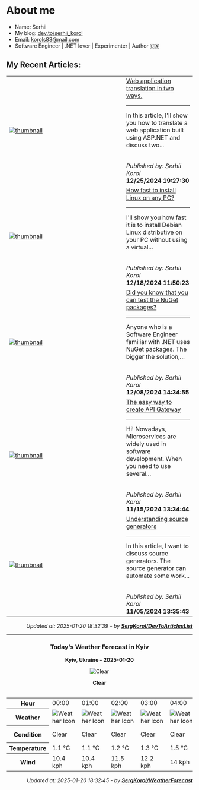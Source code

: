 <h1>About me</h1>

- Name: Serhii
- My blog: [dev.to/serhii_korol](https://dev.to/serhii_korol_ab7776c50dba)
- Email: [korols83@mail.com](mailto:korols83@mail.com)
- Software Engineer | .NET lover | Experimenter | Author 🇺🇦

<h2>My Recent Articles:</h2>

<table>
        <tr>
<td width="300px"><a href="https://dev.to/serhii_korol_ab7776c50dba/web-application-translation-in-two-ways-3np0"><img src="https://media2.dev.to/dynamic/image/width=1000,height=420,fit=cover,gravity=auto,format=auto/https%3A%2F%2Fdev-to-uploads.s3.amazonaws.com%2Fuploads%2Farticles%2F07nc6zckl2u8en9a5iux.png" alt="thumbnail"></a></td>
<td><a href="https://dev.to/serhii_korol_ab7776c50dba/web-application-translation-in-two-ways-3np0">Web application translation in two ways.</a><hr><p>In this article, I'll show you how to translate a web application built using ASP.NET and discuss two...</p><br><i>Published by: Serhii Korol</i><br><b>12/25/2024 19:27:30</b></td>
</tr>
<tr>
<td width="300px"><a href="https://dev.to/serhii_korol_ab7776c50dba/how-fast-to-install-linux-on-any-pc-17nf"><img src="https://media2.dev.to/dynamic/image/width=1000,height=420,fit=cover,gravity=auto,format=auto/https%3A%2F%2Fdev-to-uploads.s3.amazonaws.com%2Fuploads%2Farticles%2F72mkuac1vc2uja0980k6.png" alt="thumbnail"></a></td>
<td><a href="https://dev.to/serhii_korol_ab7776c50dba/how-fast-to-install-linux-on-any-pc-17nf">How fast to install Linux on any PC?</a><hr><p>I'll show you how fast it is to install Debian Linux distributive on your PC without using a virtual...</p><br><i>Published by: Serhii Korol</i><br><b>12/18/2024 11:50:23</b></td>
</tr>
<tr>
<td width="300px"><a href="https://dev.to/serhii_korol_ab7776c50dba/did-you-know-that-you-can-test-the-nuget-packages-5d4p"><img src="https://media2.dev.to/dynamic/image/width=1000,height=420,fit=cover,gravity=auto,format=auto/https%3A%2F%2Fdev-to-uploads.s3.amazonaws.com%2Fuploads%2Farticles%2F32kicmbnhv9q7hk6b4av.png" alt="thumbnail"></a></td>
<td><a href="https://dev.to/serhii_korol_ab7776c50dba/did-you-know-that-you-can-test-the-nuget-packages-5d4p">Did you know that you can test the NuGet packages?</a><hr><p>Anyone who is a Software Engineer familiar with .NET uses NuGet packages. The bigger the solution,...</p><br><i>Published by: Serhii Korol</i><br><b>12/08/2024 14:34:55</b></td>
</tr>
<tr>
<td width="300px"><a href="https://dev.to/serhii_korol_ab7776c50dba/the-easy-way-to-create-api-gateway-36h9"><img src="https://media2.dev.to/dynamic/image/width=1000,height=420,fit=cover,gravity=auto,format=auto/https%3A%2F%2Fdev-to-uploads.s3.amazonaws.com%2Fuploads%2Farticles%2Fzsnn35fkzt12b4g5jx6f.jpg" alt="thumbnail"></a></td>
<td><a href="https://dev.to/serhii_korol_ab7776c50dba/the-easy-way-to-create-api-gateway-36h9">The easy way to create API Gateway</a><hr><p>Hi! Nowadays, Microservices are widely used in software development. When you need to use several...</p><br><i>Published by: Serhii Korol</i><br><b>11/15/2024 13:34:44</b></td>
</tr>
<tr>
<td width="300px"><a href="https://dev.to/serhii_korol_ab7776c50dba/understanding-source-generators-60a"><img src="https://media2.dev.to/dynamic/image/width=1000,height=420,fit=cover,gravity=auto,format=auto/https%3A%2F%2Fdev-to-uploads.s3.amazonaws.com%2Fuploads%2Farticles%2Fn94bx4cdy6ce5nrmsvuh.jpg" alt="thumbnail"></a></td>
<td><a href="https://dev.to/serhii_korol_ab7776c50dba/understanding-source-generators-60a">Understanding source generators</a><hr><p>In this article, I want to discuss source generators. The source generator can automate some work...</p><br><i>Published by: Serhii Korol</i><br><b>11/05/2024 13:35:43</b></td>
</tr>

</table>

<div align="right">

<i>Updated at: 2025-01-20 18:32:39 - by <b>[SergKorol/DevToArticlesList](https://github.com/SergKorol/DevToArticlesList)</b></i>

</div>

<hr>
<div align="center">
<h3>Today's Weather Forecast in Kyiv</h3>

<b>Kyiv, Ukraine - 2025-01-20</b>

<img src="https://cdn.weatherapi.com/weather/64x64/night/113.png" alt="Clear" />

<b>Clear</b>
</div>

<table>
    <table>
<tr><th>Hour</th>
<td>00:00</td>
<td>01:00</td>
<td>02:00</td>
<td>03:00</td>
<td>04:00</td>
<td>05:00</td>
<td>06:00</td>
<td>07:00</td>
<td>08:00</td>
<td>09:00</td>
<td>10:00</td>
<td>11:00</td>
<td>12:00</td>
<td>13:00</td>
<td>14:00</td>
<td>15:00</td>
<td>16:00</td>
<td>17:00</td>
<td>18:00</td>
<td>19:00</td>
<td>20:00</td>
<td>21:00</td>
<td>22:00</td>
<td>23:00</td>
</tr>
<tr><th>Weather</th>
<td><img src="https://cdn.weatherapi.com/weather/64x64/night/113.png" alt="Weather Icon"></td>
<td><img src="https://cdn.weatherapi.com/weather/64x64/night/113.png" alt="Weather Icon"></td>
<td><img src="https://cdn.weatherapi.com/weather/64x64/night/113.png" alt="Weather Icon"></td>
<td><img src="https://cdn.weatherapi.com/weather/64x64/night/113.png" alt="Weather Icon"></td>
<td><img src="https://cdn.weatherapi.com/weather/64x64/night/113.png" alt="Weather Icon"></td>
<td><img src="https://cdn.weatherapi.com/weather/64x64/night/113.png" alt="Weather Icon"></td>
<td><img src="https://cdn.weatherapi.com/weather/64x64/night/113.png" alt="Weather Icon"></td>
<td><img src="https://cdn.weatherapi.com/weather/64x64/night/113.png" alt="Weather Icon"></td>
<td><img src="https://cdn.weatherapi.com/weather/64x64/day/113.png" alt="Weather Icon"></td>
<td><img src="https://cdn.weatherapi.com/weather/64x64/day/113.png" alt="Weather Icon"></td>
<td><img src="https://cdn.weatherapi.com/weather/64x64/day/113.png" alt="Weather Icon"></td>
<td><img src="https://cdn.weatherapi.com/weather/64x64/day/113.png" alt="Weather Icon"></td>
<td><img src="https://cdn.weatherapi.com/weather/64x64/day/113.png" alt="Weather Icon"></td>
<td><img src="https://cdn.weatherapi.com/weather/64x64/day/113.png" alt="Weather Icon"></td>
<td><img src="https://cdn.weatherapi.com/weather/64x64/day/113.png" alt="Weather Icon"></td>
<td><img src="https://cdn.weatherapi.com/weather/64x64/day/113.png" alt="Weather Icon"></td>
<td><img src="https://cdn.weatherapi.com/weather/64x64/day/113.png" alt="Weather Icon"></td>
<td><img src="https://cdn.weatherapi.com/weather/64x64/night/113.png" alt="Weather Icon"></td>
<td><img src="https://cdn.weatherapi.com/weather/64x64/night/113.png" alt="Weather Icon"></td>
<td><img src="https://cdn.weatherapi.com/weather/64x64/night/113.png" alt="Weather Icon"></td>
<td><img src="https://cdn.weatherapi.com/weather/64x64/night/113.png" alt="Weather Icon"></td>
<td><img src="https://cdn.weatherapi.com/weather/64x64/night/113.png" alt="Weather Icon"></td>
<td><img src="https://cdn.weatherapi.com/weather/64x64/night/113.png" alt="Weather Icon"></td>
<td><img src="https://cdn.weatherapi.com/weather/64x64/night/116.png" alt="Weather Icon"></td>
</tr>
<tr><th>Condition</th>
<td>Clear </td>
<td>Clear </td>
<td>Clear </td>
<td>Clear </td>
<td>Clear </td>
<td>Clear </td>
<td>Clear </td>
<td>Clear </td>
<td>Sunny</td>
<td>Sunny</td>
<td>Sunny</td>
<td>Sunny</td>
<td>Sunny</td>
<td>Sunny</td>
<td>Sunny</td>
<td>Sunny</td>
<td>Sunny</td>
<td>Clear </td>
<td>Clear </td>
<td>Clear </td>
<td>Clear </td>
<td>Clear </td>
<td>Clear </td>
<td>Partly Cloudy </td>
</tr>
<tr><th>Temperature</th>
<td>1.1 °C</td>
<td>1.1 °C</td>
<td>1.2 °C</td>
<td>1.3 °C</td>
<td>1.5 °C</td>
<td>1.6 °C</td>
<td>1.7 °C</td>
<td>1.8 °C</td>
<td>1.6 °C</td>
<td>1.7 °C</td>
<td>2.5 °C</td>
<td>3.1 °C</td>
<td>3.6 °C</td>
<td>4 °C</td>
<td>4.3 °C</td>
<td>4.2 °C</td>
<td>3.5 °C</td>
<td>2.9 °C</td>
<td>2.5 °C</td>
<td>2.2 °C</td>
<td>1.8 °C</td>
<td>1.6 °C</td>
<td>1.3 °C</td>
<td>1.1 °C</td>
</tr>
<tr><th>Wind</th>
<td>10.4 kph</td>
<td>10.4 kph</td>
<td>11.5 kph</td>
<td>12.2 kph</td>
<td>14 kph</td>
<td>15.1 kph</td>
<td>15.8 kph</td>
<td>15.8 kph</td>
<td>15.8 kph</td>
<td>14.8 kph</td>
<td>14.4 kph</td>
<td>14.4 kph</td>
<td>14 kph</td>
<td>13 kph</td>
<td>11.2 kph</td>
<td>8.6 kph</td>
<td>6.8 kph</td>
<td>7.2 kph</td>
<td>6.8 kph</td>
<td>6.5 kph</td>
<td>5.4 kph</td>
<td>5.4 kph</td>
<td>5 kph</td>
<td>4.7 kph</td>
</tr>
</table>

</table>

<div align="right">

<i>Updated at: 2025-01-20 18:32:45 - by <b>[SergKorol/WeatherForecast](https://github.com/SergKorol/WeatherForecast)</b></i>

</div>

